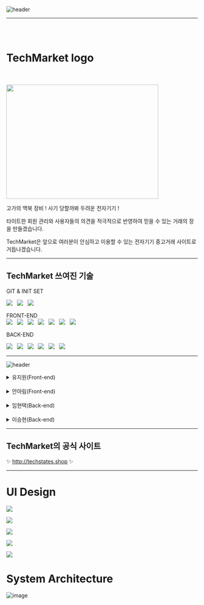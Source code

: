 ![header](https://capsule-render.vercel.app/api?type=Waving&text=TechMarket&animation=twinkling&color=gradient&height=150)

------------------------------------------------------------------------------------------------------------------------
<br><br>
# TechMarket logo 
<p align="center">

  <br><br>
<img src="https://images.velog.io/images/iooi75/post/2bd7c4df-fd67-47f2-8861-e2efc0e407c0/Screen%20Shot%202021-06-17%20at%2011.10.13%20AM.png" width="400" height="300"> </p>

고가의 맥북 장비 ! 사기 당할까봐 두려운 전자기기 !

타이트한 회원 관리와 사용자들의 의견을 적극적으로 반영하여 믿을 수 있는 거래의 장을 만들겠습니다.

TechMarket은 앞으로 여러분이 안심하고 이용할 수 있는 전자기기 중고거래 사이트로 거듭나겠습니다.

------------------------------------------------------------------------------------------------------------
## TechMarket 쓰여진 기술

GIT & INIT SET <br>

<img src="https://img.shields.io/badge/Git-F05032?style=flat-square&logo=Git&logoColor=black"/></a> &nbsp;
<img src="https://img.shields.io/badge/GitHub-181717?style=flat-square&logo=GitHub&logoColor=white"/></a> &nbsp;
<img src="https://img.shields.io/badge/GitBook-3884FF?style=flat-square&logo=GitBook&logoColor=white"/></a> &nbsp;

FRONT-END <br>
<img src="https://img.shields.io/badge/CSS3-1572B6?style=flat-square&logo=CSS3&logoColor=white"/></a> &nbsp;
<img src="https://img.shields.io/badge/JavaScript-F7DF1E?style=flat-square&logo=JavaScript&logoColor=black"/></a> &nbsp; 
<img src="https://img.shields.io/badge/ReactHooks-B7178C?style=flat-square&logo=React&logoColor=pink"/></a> &nbsp;
<img src="https://img.shields.io/badge/Node.js-339933?style=flat-square&logo=Node.js&logoColor=white"/></a> &nbsp; 
<img src="https://img.shields.io/badge/HTML5-E34F26?style=flat-square&logo=HTML5&logoColor=white"/></a> &nbsp; 
<img src="https://img.shields.io/badge/JavaScript-F7DF1E?style=flat-square&logo=JavaScript&logoColor=black"/></a> &nbsp; 
<img src="https://img.shields.io/badge/React-61DAFB?style=flat-square&logo=React&logoColor=black"/></a> &nbsp;

BACK-END <br>

<img src="https://img.shields.io/badge/Amazon AWS-232F3E?style=flat-square&logo=Amazon%20AWS&logoColor=white"/></a> &nbsp; 
<img src="https://img.shields.io/badge/Node.js-339933?style=flat-square&logo=Node.js&logoColor=white"/></a> &nbsp;
<img src="https://img.shields.io/badge/express-1572B6?style=flat-square&logo=EXPRESS&logoColor=red"/></a> &nbsp;
<img src="https://img.shields.io/badge/MySQL-4479A1?style=flat-square&logo=MySQL&logoColor=white"/></a> &nbsp;
<img src="https://img.shields.io/badge/Sequelize-E34F26?style=flat-square&logo=SVGO&logoColor=reed"/></a> &nbsp;
<img src="https://img.shields.io/badge/ReactNative-35BDB2?style=flat-square&logo=React&logoColor=yellow"/></a> &nbsp;

------------------------------------------------------------------------------------------------------------

![header](https://capsule-render.vercel.app/api?type=Soft&text=Techstates%20멤버를%20소개합니다&animation=twinkling&color=gradient&height=150&&fontSize=50)

<details>
<summary>유지원(Front-end)</summary>
</details>
  
<br>

<details>
<summary>안아림(Front-end)</summary>
</details>
  
<br>
  
<details>
<summary>임현택(Back-end)</summary>
</details>

<br>
  
<details>
<summary>이승현(Back-end)</summary>
</details>


------------------------------------------------------------------------------------------------------------

## TechMarket의 공식 사이트

✨ http://techstates.shop ✨

------------------------------------------------------------------------------------------------------------
# UI Design 

![](https://images.velog.io/images/iooi75/post/4479ed7d-d344-4365-b98f-f9666489b2f4/Screen%20Shot%202021-06-18%20at%201.07.43%20AM.png)

![](https://images.velog.io/images/iooi75/post/86254771-0755-4395-b1d1-2585d8234e74/Screen%20Shot%202021-06-18%20at%201.07.48%20AM.png)


![](https://images.velog.io/images/iooi75/post/c7440d2d-0384-42d4-8013-484fc951d78f/Screen%20Shot%202021-06-18%20at%201.07.53%20AM.png)

![](https://images.velog.io/images/iooi75/post/b12a3937-0837-495c-9ffe-524841c9c026/Screen%20Shot%202021-06-18%20at%201.08.04%20AM.png)


![](https://images.velog.io/images/iooi75/post/cef539f1-7a85-4c80-b4c7-43d6eba78e9c/Screen%20Shot%202021-06-18%20at%201.08.09%20AM.png)


# System Architecture

![image](https://user-images.githubusercontent.com/79830954/122453023-dcde9580-cfe4-11eb-90f3-474c3d04b937.png)


 
